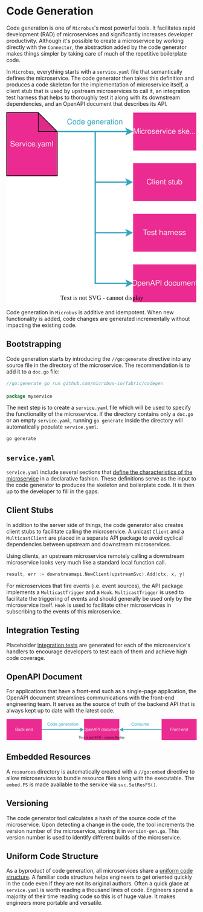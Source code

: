# Code Generation

Code generation is one of `Microbus`'s most powerful tools. It facilitates rapid development (RAD) of microservices and significantly increases developer productivity. Although it's possible to create a microservice by working directly with the `Connector`, the abstraction added by the code generator makes things simpler by taking care of much of the repetitive boilerplate code.

In `Microbus`, everything starts with a `service.yaml` file that semantically defines the microservice. The code generator then takes this definition and produces a code skeleton for the implementation of microservice itself, a client stub that is used by upstream microservices to call it, an integration test harness that helps to thoroughly test it along with its downstream dependencies, and an OpenAPI document that describes its API.

<img src="./codegen-1.drawio.svg">
<p>

Code generation in `Microbus` is additive and idempotent. When new functionality is added,
code changes are generated incrementally without impacting the existing code.

## Bootstrapping

Code generation starts by introducing the `//go:generate` directive into any source file in the directory of the microservice. The recommendation is to add it to a `doc.go` file:

```go
//go:generate go run github.com/microbus-io/fabric/codegen

package myservice
```

The next step is to create a `service.yaml` file which will be used to specify the functionality of the microservice. If the directory contains only a `doc.go` or an empty `service.yaml`, running `go generate` inside the directory will automatically populate `service.yaml`.

```cmd
go generate
```

## `service.yaml`

`service.yaml` include several sections that [define the characteristics of the microservice](../tech/service-yaml.md) in a declarative fashion. These definitions serve as the input to the code generator to produces the skeleton and boilerplate code. It is then up to the developer to fill in the gaps.

## Client Stubs

In addition to the server side of things, the code generator also creates client stubs to facilitate calling the microservice. A unicast `Client` and a `MulticastClient` are placed in a separate API package to avoid cyclical dependencies between upstream and downstream microservices.

Using clients, an upstream microservice remotely calling a downstream microservice looks very much like a standard local function call.

```go
result, err := downstreamapi.NewClient(upstreamSvc).Add(ctx, x, y)
```

For microservices that fire events (i.e. event sources), the API package implements a `MulticastTrigger` and a `Hook`. `MulticastTrigger` is used to facilitate the triggering of events and should generally be used only by the microservice itself. `Hook` is used to facilitate other microservices in subscribing to the events of this microservice.

## Integration Testing

Placeholder [integration tests](../blocks/integrationtesting.md) are generated for each of the microservice's handlers to encourage developers to test each of them and achieve high code coverage.

## OpenAPI Document

For applications that have a front-end such as a single-page application, the OpenAPI document streamlines communications with the front-end engineering team. It serves as the source of truth of the backend API that is always kept up to date with the latest code.

<img src="./codegen-2.drawio.svg">
<p>

## Embedded Resources

A `resources` directory is automatically created with a `//go:embed` directive to allow microservices to bundle resource files along with the executable. The `embed.FS` is made available to the service via `svc.SetResFS()`.

## Versioning

The code generator tool calculates a hash of the source code of the microservice. Upon detecting a change in the code, the tool increments the version number of the microservice, storing it in `version-gen.go`. This version number is used to identify different builds of the microservice.

## Uniform Code Structure

As a byproduct of code generation, all microservices share a [uniform code structure](../blocks/uniform-code.md). A familiar code structure helps engineers to get oriented quickly in the code even if they are not its original authors. Often a quick glace at `service.yaml` is worth reading a thousand lines of code. Engineers spend a majority of their time reading code so this is of huge value. It makes engineers more portable and versatile.

